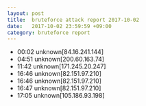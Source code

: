 ```yaml
---
layout: post
title:  bruteforce attack report 2017-10-02
date:   2017-10-02 23:59:59 +09:00
category: bruteforce report
---
```


* 00:02 unknown[84.16.241.144]
* 04:51 unknown[200.60.163.74]
* 11:42 unknown[171.245.20.247]
* 16:46 unknown[82.151.97.210]
* 16:46 unknown[82.151.97.210]
* 16:47 unknown[82.151.97.210]
* 17:05 unknown[105.186.93.198]
